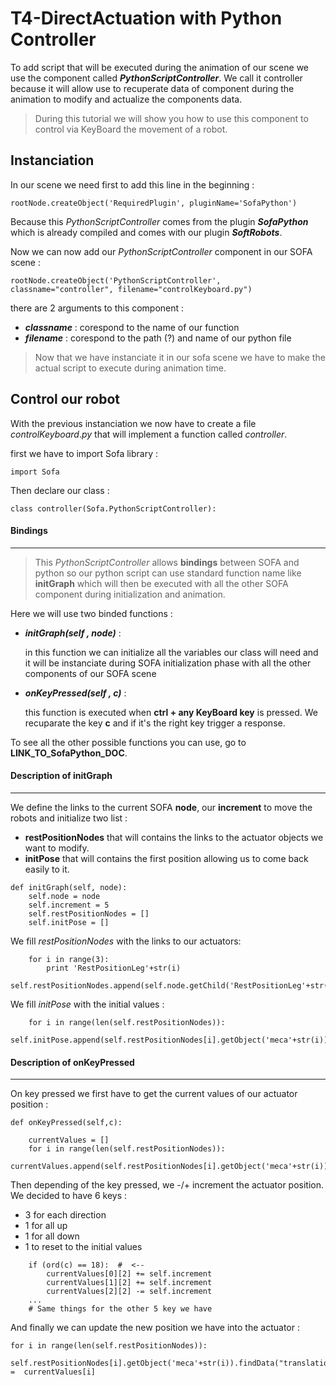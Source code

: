 # T4-DirectActuation with Python Controller


To add script that will be executed during the animation of our scene we use the component called **_PythonScriptController_**.
We call it controller because it will allow use to recuperate data of component during the animation to modify and actualize the components data.

>During this tutorial we will show you how to use this component to control via KeyBoard the movement of a robot.

## Instanciation


In our scene we need first to add this line in the beginning :
```
rootNode.createObject('RequiredPlugin', pluginName='SofaPython')
```
 
Because this *PythonScriptController* comes from the plugin **_SofaPython_** which is already compiled and comes with our plugin **_SoftRobots_**.

Now we can now add our *PythonScriptController* component in our SOFA scene :
```
rootNode.createObject('PythonScriptController', classname="controller", filename="controlKeyboard.py")
```
  
there are 2 arguments to this component :
- **_classname_** : corespond to the name of our function 
- **_filename_** : corespond to the path (?) and name of our python file

>Now that we have instanciate it in our sofa scene we have to make the actual script to execute during animation time.

## Control our robot


With the previous instanciation we now have to create a file *controlKeyboard*.*py* that will implement a function called *controller*.

first we have to import Sofa library :

    import Sofa

Then declare our class :

    class controller(Sofa.PythonScriptController):

#### Bindings
***

> This *PythonScriptController* allows **bindings** between SOFA and python so our python script can use standard function name like **initGraph** which will then be executed with all the other SOFA component during initialization and animation.

Here we will use two binded functions :
- **_initGraph(self , node)_** : 

    in this function we can initialize all the variables our class will need and it will be instanciate during SOFA initialization phase with all the other components of our SOFA scene
    
- **_onKeyPressed(self , c)_** : 

    this function is executed when **ctrl + any KeyBoard key** is pressed. We recuparate the key **c** and if it's the right key trigger a response.

To see all the other possible functions you can use, go to **LINK_TO_SofaPython_DOC**.

#### Description of initGraph
***

We define the links to the current SOFA **node**, our **increment** to move the robots and initialize two list : 
- **restPositionNodes** that will contains the links to the actuator objects we want to modify.
- **initPose** that will contains the first position allowing us to come back easily to it.  

```
def initGraph(self, node):
    self.node = node
    self.increment = 5
    self.restPositionNodes = []
    self.initPose = []
```
We fill *restPositionNodes* with the links to our actuators:
```
    for i in range(3):
        print 'RestPositionLeg'+str(i)
        self.restPositionNodes.append(self.node.getChild('RestPositionLeg'+str(i))) 
```
We fill *initPose* with the initial values :
```
    for i in range(len(self.restPositionNodes)):
        self.initPose.append(self.restPositionNodes[i].getObject('meca'+str(i)).translation[0])
```

#### Description of onKeyPressed
***

On key pressed we first have to get the current values of our actuator position :
```
def onKeyPressed(self,c):
    
    currentValues = []
    for i in range(len(self.restPositionNodes)):
        currentValues.append(self.restPositionNodes[i].getObject('meca'+str(i)).translation[0])
```
Then depending of the key pressed, we -/+ increment the actuator position. 
We decided to have 6 keys : 
- 3 for each direction
- 1 for all up
- 1 for all down
- 1 to reset to the initial values

```
    if (ord(c) == 18):  #  <--
        currentValues[0][2] += self.increment
        currentValues[1][2] += self.increment
        currentValues[2][2] -= self.increment
    ...
    # Same things for the other 5 key we have
```
And finally we can update the new position we have into the actuator :
```
for i in range(len(self.restPositionNodes)):
    self.restPositionNodes[i].getObject('meca'+str(i)).findData("translation").value =  currentValues[i]
```
